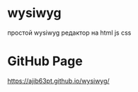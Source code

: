 # wysiwyg
простой  wysiwyg редактор на html js css

# GitHub Page
https://ajib63pt.github.io/wysiwyg/
